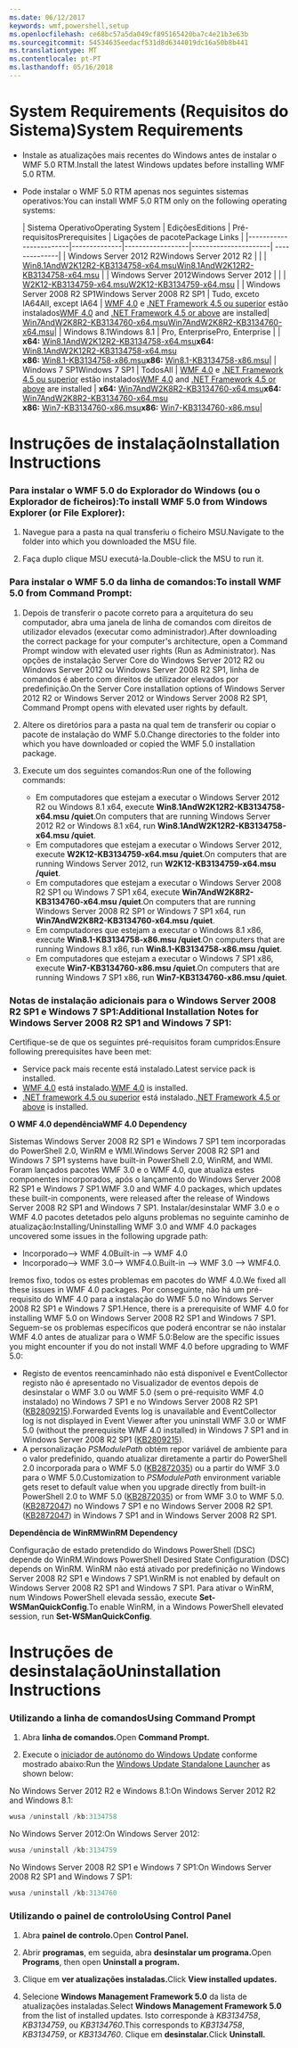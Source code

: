 ```yaml
---
ms.date: 06/12/2017
keywords: wmf,powershell,setup
ms.openlocfilehash: ce68bc57a5da049cf895165420ba7c4e21b3e63b
ms.sourcegitcommit: 54534635eedacf531d8d6344019dc16a50b8b441
ms.translationtype: MT
ms.contentlocale: pt-PT
ms.lasthandoff: 05/16/2018
---
```

# <a name="system-requirements"></a><span data-ttu-id="4432e-102">System Requirements (Requisitos do Sistema)</span><span class="sxs-lookup"><span data-stu-id="4432e-102">System Requirements</span></span>

- <span data-ttu-id="4432e-103">Instale as atualizações mais recentes do Windows antes de instalar o WMF 5.0 RTM.</span><span class="sxs-lookup"><span data-stu-id="4432e-103">Install the latest Windows updates before installing WMF 5.0 RTM.</span></span>
- <span data-ttu-id="4432e-104">Pode instalar o WMF 5.0 RTM apenas nos seguintes sistemas operativos:</span><span class="sxs-lookup"><span data-stu-id="4432e-104">You can install WMF 5.0 RTM only on the following operating systems:</span></span>

    | <span data-ttu-id="4432e-105">Sistema Operativo</span><span class="sxs-lookup"><span data-stu-id="4432e-105">Operating System</span></span>       | <span data-ttu-id="4432e-106">Edições</span><span class="sxs-lookup"><span data-stu-id="4432e-106">Editions</span></span>         | <span data-ttu-id="4432e-107">Pré-requisitos</span><span class="sxs-lookup"><span data-stu-id="4432e-107">Prerequisites</span></span>        |  <span data-ttu-id="4432e-108">Ligações de pacote</span><span class="sxs-lookup"><span data-stu-id="4432e-108">Package Links</span></span> |
    |------------------------|--------------|------------------|----------------------| --------------|
    | <span data-ttu-id="4432e-109">Windows Server 2012 R2</span><span class="sxs-lookup"><span data-stu-id="4432e-109">Windows Server 2012 R2</span></span> |  |  | [<span data-ttu-id="4432e-110">Win8.1AndW2K12R2-KB3134758-x64.msu</span><span class="sxs-lookup"><span data-stu-id="4432e-110">Win8.1AndW2K12R2-KB3134758-x64.msu</span></span>](http://go.microsoft.com/fwlink/?LinkId=717507) |
    | <span data-ttu-id="4432e-111">Windows Server 2012</span><span class="sxs-lookup"><span data-stu-id="4432e-111">Windows Server 2012</span></span>    |  |  | [<span data-ttu-id="4432e-112">W2K12-KB3134759-x64.msu</span><span class="sxs-lookup"><span data-stu-id="4432e-112">W2K12-KB3134759-x64.msu</span></span>](http://go.microsoft.com/fwlink/?LinkId=717506) |
    | <span data-ttu-id="4432e-113">Windows Server 2008 R2 SP1</span><span class="sxs-lookup"><span data-stu-id="4432e-113">Windows Server 2008 R2 SP1</span></span> | <span data-ttu-id="4432e-114">Tudo, exceto IA64</span><span class="sxs-lookup"><span data-stu-id="4432e-114">All, except IA64</span></span> | <span data-ttu-id="4432e-115">[WMF 4.0](http://www.microsoft.com/en-us/download/details.aspx?id=40855) e [.NET Framework 4.5 ou superior](https://msdn.microsoft.com/library/5a4x27ek.aspx) estão instalados</span><span class="sxs-lookup"><span data-stu-id="4432e-115">[WMF 4.0](http://www.microsoft.com/en-us/download/details.aspx?id=40855) and [.NET Framework 4.5 or above](https://msdn.microsoft.com/library/5a4x27ek.aspx) are installed</span></span>| [<span data-ttu-id="4432e-116">Win7AndW2K8R2-KB3134760-x64.msu</span><span class="sxs-lookup"><span data-stu-id="4432e-116">Win7AndW2K8R2-KB3134760-x64.msu</span></span>](http://go.microsoft.com/fwlink/?LinkId=717504)|
    | <span data-ttu-id="4432e-117">Windows 8.1</span><span class="sxs-lookup"><span data-stu-id="4432e-117">Windows 8.1</span></span> | <span data-ttu-id="4432e-118">Pro, Enterprise</span><span class="sxs-lookup"><span data-stu-id="4432e-118">Pro, Enterprise</span></span> | | <span data-ttu-id="4432e-119">**x64:**  [Win8.1AndW2K12R2-KB3134758-x64.msu](http://go.microsoft.com/fwlink/?LinkId=717507)</span><span class="sxs-lookup"><span data-stu-id="4432e-119">**x64:**  [Win8.1AndW2K12R2-KB3134758-x64.msu](http://go.microsoft.com/fwlink/?LinkId=717507)</span></span> </br> <span data-ttu-id="4432e-120">**x86:**  [Win8.1-KB3134758-x86.msu](http://go.microsoft.com/fwlink/?LinkID=717963)</span><span class="sxs-lookup"><span data-stu-id="4432e-120">**x86:**  [Win8.1-KB3134758-x86.msu](http://go.microsoft.com/fwlink/?LinkID=717963)</span></span>|
    | <span data-ttu-id="4432e-121">Windows 7 SP1</span><span class="sxs-lookup"><span data-stu-id="4432e-121">Windows 7 SP1</span></span> | <span data-ttu-id="4432e-122">Todos</span><span class="sxs-lookup"><span data-stu-id="4432e-122">All</span></span> | <span data-ttu-id="4432e-123">[WMF 4.0](http://www.microsoft.com/en-us/download/details.aspx?id=40855) e [.NET Framework 4.5 ou superior](https://msdn.microsoft.com/library/5a4x27ek.aspx) estão instalados</span><span class="sxs-lookup"><span data-stu-id="4432e-123">[WMF 4.0](http://www.microsoft.com/en-us/download/details.aspx?id=40855) and [.NET Framework 4.5 or above](https://msdn.microsoft.com/library/5a4x27ek.aspx) are installed</span></span> | <span data-ttu-id="4432e-124">**x64:**  [Win7AndW2K8R2-KB3134760-x64.msu](http://go.microsoft.com/fwlink/?LinkId=717504)</span><span class="sxs-lookup"><span data-stu-id="4432e-124">**x64:**  [Win7AndW2K8R2-KB3134760-x64.msu](http://go.microsoft.com/fwlink/?LinkId=717504)</span></span>  </br> <span data-ttu-id="4432e-125">**x86:**  [Win7-KB3134760-x86.msu](http://go.microsoft.com/fwlink/?LinkID=717962)</span><span class="sxs-lookup"><span data-stu-id="4432e-125">**x86:**  [Win7-KB3134760-x86.msu](http://go.microsoft.com/fwlink/?LinkID=717962)</span></span>|

# <a name="installation-instructions"></a><span data-ttu-id="4432e-126">Instruções de instalação</span><span class="sxs-lookup"><span data-stu-id="4432e-126">Installation Instructions</span></span>

### <a name="to-install-wmf-50-from-windows-explorer-or-file-explorer"></a><span data-ttu-id="4432e-127">Para instalar o WMF 5.0 do Explorador do Windows (ou o Explorador de ficheiros):</span><span class="sxs-lookup"><span data-stu-id="4432e-127">To install WMF 5.0 from Windows Explorer (or File Explorer):</span></span>

1. <span data-ttu-id="4432e-128">Navegue para a pasta na qual transferiu o ficheiro MSU.</span><span class="sxs-lookup"><span data-stu-id="4432e-128">Navigate to the folder into which you downloaded the MSU file.</span></span>

2. <span data-ttu-id="4432e-129">Faça duplo clique MSU executá-la.</span><span class="sxs-lookup"><span data-stu-id="4432e-129">Double-click the MSU to run it.</span></span>

### <a name="to-install-wmf-50-from-command-prompt"></a><span data-ttu-id="4432e-130">Para instalar o WMF 5.0 da linha de comandos:</span><span class="sxs-lookup"><span data-stu-id="4432e-130">To install WMF 5.0 from Command Prompt:</span></span>

1. <span data-ttu-id="4432e-131">Depois de transferir o pacote correto para a arquitetura do seu computador, abra uma janela de linha de comandos com direitos de utilizador elevados (executar como administrador).</span><span class="sxs-lookup"><span data-stu-id="4432e-131">After downloading the correct package for your computer's architecture, open a Command Prompt window with elevated user rights (Run as Administrator).</span></span> <span data-ttu-id="4432e-132">Nas opções de instalação Server Core do Windows Server 2012 R2 ou Windows Server 2012 ou Windows Server 2008 R2 SP1, linha de comandos é aberto com direitos de utilizador elevados por predefinição.</span><span class="sxs-lookup"><span data-stu-id="4432e-132">On the Server Core installation options of Windows Server 2012 R2 or Windows Server 2012 or Windows Server 2008 R2 SP1, Command Prompt opens with elevated user rights by default.</span></span>

2. <span data-ttu-id="4432e-133">Altere os diretórios para a pasta na qual tem de transferir ou copiar o pacote de instalação do WMF 5.0.</span><span class="sxs-lookup"><span data-stu-id="4432e-133">Change directories to the folder into which you have downloaded or copied the WMF 5.0 installation package.</span></span>

3. <span data-ttu-id="4432e-134">Execute um dos seguintes comandos:</span><span class="sxs-lookup"><span data-stu-id="4432e-134">Run one of the following commands:</span></span>
    - <span data-ttu-id="4432e-135">Em computadores que estejam a executar o Windows Server 2012 R2 ou Windows 8.1 x64, execute **Win8.1AndW2K12R2-KB3134758-x64.msu /quiet**.</span><span class="sxs-lookup"><span data-stu-id="4432e-135">On computers that are running Windows Server 2012 R2 or Windows 8.1 x64, run **Win8.1AndW2K12R2-KB3134758-x64.msu /quiet**.</span></span>
    - <span data-ttu-id="4432e-136">Em computadores que estejam a executar o Windows Server 2012, execute **W2K12-KB3134759-x64.msu /quiet**.</span><span class="sxs-lookup"><span data-stu-id="4432e-136">On computers that are running Windows Server 2012, run **W2K12-KB3134759-x64.msu /quiet**.</span></span>
    - <span data-ttu-id="4432e-137">Em computadores que estejam a executar o Windows Server 2008 R2 SP1 ou Windows 7 SP1 x64, execute **Win7AndW2K8R2-KB3134760-x64.msu /quiet**.</span><span class="sxs-lookup"><span data-stu-id="4432e-137">On computers that are running Windows Server 2008 R2 SP1 or Windows 7 SP1 x64, run **Win7AndW2K8R2-KB3134760-x64.msu /quiet**.</span></span>
    - <span data-ttu-id="4432e-138">Em computadores que estejam a executar o Windows 8.1 x86, execute **Win8.1-KB3134758-x86.msu /quiet**.</span><span class="sxs-lookup"><span data-stu-id="4432e-138">On computers that are running Windows 8.1 x86, run **Win8.1-KB3134758-x86.msu /quiet**.</span></span>
    - <span data-ttu-id="4432e-139">Em computadores que estejam a executar o Windows 7 SP1 x86, execute **Win7-KB3134760-x86.msu /quiet**.</span><span class="sxs-lookup"><span data-stu-id="4432e-139">On computers that are running Windows 7 SP1 x86, run **Win7-KB3134760-x86.msu /quiet**.</span></span>

### <a name="additional-installation-notes-for-windows-server-2008-r2-sp1-and-windows-7-sp1"></a><span data-ttu-id="4432e-140">Notas de instalação adicionais para o Windows Server 2008 R2 SP1 e Windows 7 SP1:</span><span class="sxs-lookup"><span data-stu-id="4432e-140">Additional Installation Notes for Windows Server 2008 R2 SP1 and Windows 7 SP1:</span></span>

<span data-ttu-id="4432e-141">Certifique-se de que os seguintes pré-requisitos foram cumpridos:</span><span class="sxs-lookup"><span data-stu-id="4432e-141">Ensure following prerequisites have been met:</span></span>
- <span data-ttu-id="4432e-142">Service pack mais recente está instalado.</span><span class="sxs-lookup"><span data-stu-id="4432e-142">Latest service pack is installed.</span></span>
- <span data-ttu-id="4432e-143">[WMF 4.0](http://www.microsoft.com/en-us/download/details.aspx?id=40855) está instalado.</span><span class="sxs-lookup"><span data-stu-id="4432e-143">[WMF 4.0](http://www.microsoft.com/en-us/download/details.aspx?id=40855) is installed.</span></span>
- <span data-ttu-id="4432e-144">[.NET framework 4.5 ou superior](https://msdn.microsoft.com/library/5a4x27ek.aspx) está instalado.</span><span class="sxs-lookup"><span data-stu-id="4432e-144">[.NET Framework 4.5 or above](https://msdn.microsoft.com/library/5a4x27ek.aspx) is installed.</span></span>

<span data-ttu-id="4432e-145">**O WMF 4.0 dependência**</span><span class="sxs-lookup"><span data-stu-id="4432e-145">**WMF 4.0 Dependency**</span></span>

<span data-ttu-id="4432e-146">Sistemas Windows Server 2008 R2 SP1 e Windows 7 SP1 tem incorporadas do PowerShell 2.0, WinRM e WMI.</span><span class="sxs-lookup"><span data-stu-id="4432e-146">Windows Server 2008 R2 SP1 and Windows 7 SP1 systems have built-in PowerShell 2.0, WinRM, and WMI.</span></span> <span data-ttu-id="4432e-147">Foram lançados pacotes WMF 3.0 e o WMF 4.0, que atualiza estes componentes incorporados, após o lançamento do Windows Server 2008 R2 SP1 e Windows 7 SP1.</span><span class="sxs-lookup"><span data-stu-id="4432e-147">WMF 3.0 and WMF 4.0 packages, which updates these built-in components, were released after the release of Windows Server 2008 R2 SP1 and Windows 7 SP1.</span></span> <span data-ttu-id="4432e-148">Instalar/desinstalar WMF 3.0 e o WMF 4.0 pacotes detetados pelo alguns problemas no seguinte caminho de atualização:</span><span class="sxs-lookup"><span data-stu-id="4432e-148">Installing/Uninstalling WMF 3.0 and WMF 4.0 packages uncovered some issues in the following upgrade path:</span></span>

- <span data-ttu-id="4432e-149">Incorporado--> WMF 4.0</span><span class="sxs-lookup"><span data-stu-id="4432e-149">Built-in --> WMF 4.0</span></span>
- <span data-ttu-id="4432e-150">Incorporado--> WMF 3.0--> WMF4.0.</span><span class="sxs-lookup"><span data-stu-id="4432e-150">Built-in --> WMF 3.0 --> WMF4.0.</span></span>

<span data-ttu-id="4432e-151">Iremos fixo, todos os estes problemas em pacotes do WMF 4.0.</span><span class="sxs-lookup"><span data-stu-id="4432e-151">We fixed all these issues in WMF 4.0 packages.</span></span> <span data-ttu-id="4432e-152">Por conseguinte, não há um pré-requisito do WMF 4.0 para a instalação do WMF 5.0 no Windows Server 2008 R2 SP1 e Windows 7 SP1.</span><span class="sxs-lookup"><span data-stu-id="4432e-152">Hence, there is a prerequisite of WMF 4.0 for installing WMF 5.0 on Windows Server 2008 R2 SP1 and Windows 7 SP1.</span></span> <span data-ttu-id="4432e-153">Seguem-se os problemas específicos que poderá encontrar se não instalar WMF 4.0 antes de atualizar para o WMF 5.0:</span><span class="sxs-lookup"><span data-stu-id="4432e-153">Below are the specific issues you might encounter if you do not install WMF 4.0 before upgrading to WMF 5.0:</span></span>

- <span data-ttu-id="4432e-154">Registo de eventos reencaminhado não está disponível e EventCollector registo não é apresentado no Visualizador de eventos depois de desinstalar o WMF 3.0 ou WMF 5.0 (sem o pré-requisito WMF 4.0 instalado) no Windows 7 SP1 e no Windows Server 2008 R2 SP1 ([KB2809215](https://support.microsoft.com/en-us/kb/2809215)).</span><span class="sxs-lookup"><span data-stu-id="4432e-154">Forwarded Events log is unavailable and EventCollector log is not displayed in Event Viewer after you uninstall WMF 3.0 or WMF 5.0 (without the prerequisite WMF 4.0 installed) in Windows 7 SP1 and in Windows Server 2008 R2 SP1 ([KB2809215](https://support.microsoft.com/en-us/kb/2809215)).</span></span>
- <span data-ttu-id="4432e-155">A personalização *PSModulePath* obtém repor variável de ambiente para o valor predefinido, quando atualizar diretamente a partir do PowerShell 2.0 incorporada para o WMF 5.0 ([KB2872035](https://support.microsoft.com/en-us/kb/2872035)) ou a partir do WMF 3.0 para o WMF 5.0.</span><span class="sxs-lookup"><span data-stu-id="4432e-155">Customization to *PSModulePath* environment variable gets reset to default value when you upgrade directly from built-in PowerShell 2.0 to WMF 5.0 ([KB2872035](https://support.microsoft.com/en-us/kb/2872035)) or from WMF 3.0 to WMF 5.0.</span></span> <span data-ttu-id="4432e-156">([KB2872047](https://support.microsoft.com/en-us/kb/2872047)) no Windows 7 SP1 e no Windows Server 2008 R2 SP1.</span><span class="sxs-lookup"><span data-stu-id="4432e-156">([KB2872047](https://support.microsoft.com/en-us/kb/2872047)) in Windows 7 SP1 and in Windows Server 2008 R2 SP1.</span></span>

<span data-ttu-id="4432e-157">**Dependência de WinRM**</span><span class="sxs-lookup"><span data-stu-id="4432e-157">**WinRM Dependency**</span></span>

<span data-ttu-id="4432e-158">Configuração de estado pretendido do Windows PowerShell (DSC) depende do WinRM.</span><span class="sxs-lookup"><span data-stu-id="4432e-158">Windows PowerShell Desired State Configuration (DSC) depends on WinRM.</span></span> <span data-ttu-id="4432e-159">WinRM não está ativado por predefinição no Windows Server 2008 R2 SP1 e Windows 7 SP1.</span><span class="sxs-lookup"><span data-stu-id="4432e-159">WinRM is not enabled by default on Windows Server 2008 R2 SP1 and Windows 7 SP1.</span></span> <span data-ttu-id="4432e-160">Para ativar o WinRM, num Windows PowerShell elevada sessão, execute **Set-WSManQuickConfig**.</span><span class="sxs-lookup"><span data-stu-id="4432e-160">To enable WinRM, in a Windows PowerShell elevated session, run **Set-WSManQuickConfig**.</span></span>

# <a name="uninstallation-instructions"></a><span data-ttu-id="4432e-161">Instruções de desinstalação</span><span class="sxs-lookup"><span data-stu-id="4432e-161">Uninstallation Instructions</span></span>

### <a name="using-command-prompt"></a><span data-ttu-id="4432e-162">Utilizando a linha de comandos</span><span class="sxs-lookup"><span data-stu-id="4432e-162">Using Command Prompt</span></span>

1.  <span data-ttu-id="4432e-163">Abra **linha de comandos.**</span><span class="sxs-lookup"><span data-stu-id="4432e-163">Open **Command Prompt.**</span></span>

2.  <span data-ttu-id="4432e-164">Execute o [iniciador de autónomo do Windows Update](https://support.microsoft.com/en-us/kb/934307) conforme mostrado abaixo:</span><span class="sxs-lookup"><span data-stu-id="4432e-164">Run the [Windows Update Standalone Launcher](https://support.microsoft.com/en-us/kb/934307) as shown below:</span></span>

<span data-ttu-id="4432e-165">No Windows Server 2012 R2 e Windows 8.1:</span><span class="sxs-lookup"><span data-stu-id="4432e-165">On Windows Server 2012 R2 and Windows 8.1:</span></span>
```powershell
wusa /uninstall /kb:3134758
```
<span data-ttu-id="4432e-166">No Windows Server 2012:</span><span class="sxs-lookup"><span data-stu-id="4432e-166">On Windows Server 2012:</span></span>
```powershell
wusa /uninstall /kb:3134759
```
<span data-ttu-id="4432e-167">No Windows Server 2008 R2 SP1 e Windows 7 SP1:</span><span class="sxs-lookup"><span data-stu-id="4432e-167">On Windows Server 2008 R2 SP1 and Windows 7 SP1:</span></span>
```powershell
wusa /uninstall /kb:3134760
```

### <a name="using-control-panel"></a><span data-ttu-id="4432e-168">Utilizando o painel de controlo</span><span class="sxs-lookup"><span data-stu-id="4432e-168">Using Control Panel</span></span>

1.  <span data-ttu-id="4432e-169">Abra **painel de controlo.**</span><span class="sxs-lookup"><span data-stu-id="4432e-169">Open **Control Panel.**</span></span>

2.  <span data-ttu-id="4432e-170">Abrir **programas**, em seguida, abra **desinstalar um programa.**</span><span class="sxs-lookup"><span data-stu-id="4432e-170">Open **Programs**, then open **Uninstall a program.**</span></span>

3.  <span data-ttu-id="4432e-171">Clique em **ver atualizações instaladas.**</span><span class="sxs-lookup"><span data-stu-id="4432e-171">Click **View installed updates.**</span></span>

4.  <span data-ttu-id="4432e-172">Selecione **Windows Management Framework 5.0** da lista de atualizações instaladas.</span><span class="sxs-lookup"><span data-stu-id="4432e-172">Select **Windows Management Framework 5.0** from the list of installed updates.</span></span> <span data-ttu-id="4432e-173">Isto corresponde à *KB3134758*, *KB3134759*, ou *KB3134760*.</span><span class="sxs-lookup"><span data-stu-id="4432e-173">This corresponds to *KB3134758*, *KB3134759*, or *KB3134760*.</span></span> <span data-ttu-id="4432e-174">Clique em **desinstalar.**</span><span class="sxs-lookup"><span data-stu-id="4432e-174">Click **Uninstall.**</span></span>
